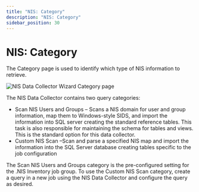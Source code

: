 ```yaml
---
title: "NIS: Category"
description: "NIS: Category"
sidebar_position: 30
---
```


# NIS: Category

The Category page is used to identify which type of NIS information to retrieve.

![NIS Data Collector Wizard Category page](/img/product_docs/accessanalyzer/12.0/admin/datacollector/nis/category.webp)

The NIS Data Collector contains two query categories:

- Scan NIS Users and Groups – Scans a NIS domain for user and group information, map them to
  Windows-style SIDS, and import the information into SQL server creating the standard reference
  tables. This task is also responsible for maintaining the schema for tables and views. This is the
  standard option for this data collector.
- Custom NIS Scan –Scan and parse a specified NIS map and import the information into the SQL Server
  database creating tables specific to the job configuration

The Scan NIS Users and Groups category is the pre-configured setting for the .NIS Inventory job
group. To use the Custom NIS Scan category, create a query in a new job using the NIS Data Collector
and configure the query as desired.
